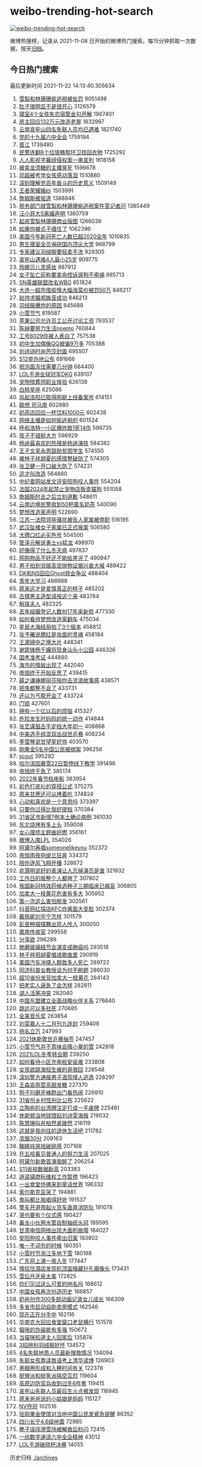 # weibo-trending-hot-search

[![weibo-trending-hot-search](https://github.com/ameizi/weibo-trending-hot-search/actions/workflows/ci.yml/badge.svg)](https://github.com/ameizi/weibo-trending-hot-search/actions/workflows/ci.yml)

微博热搜榜，记录从 2021-11-08 日开始的微博热门搜索。每15分钟抓取一次数据，按天[归档](./archives)。

## 今日热门搜索

<!-- BEGIN --> 
最后更新时间 2021-11-22 14:13:40.305634 
1. [雪梨和林珊珊偷逃税被处罚](https://s.weibo.com/weibo?q=%23%E9%9B%AA%E6%A2%A8%E5%92%8C%E6%9E%97%E7%8F%8A%E7%8F%8A%E5%81%B7%E9%80%83%E7%A8%8E%E8%A2%AB%E5%A4%84%E7%BD%9A%23&Refer=top) 9051498
1. [肚子很明显不是很开心](https://s.weibo.com/weibo?q=%23%E8%82%9A%E5%AD%90%E5%BE%88%E6%98%8E%E6%98%BE%E4%B8%8D%E6%98%AF%E5%BE%88%E5%BC%80%E5%BF%83%23&Refer=top) 3126579
1. [寝室4个女孩失恋宿管金句开解](https://s.weibo.com/weibo?q=%23%E5%AF%9D%E5%AE%A44%E4%B8%AA%E5%A5%B3%E5%AD%A9%E5%A4%B1%E6%81%8B%E5%AE%BF%E7%AE%A1%E9%87%91%E5%8F%A5%E5%BC%80%E8%A7%A3%23&Refer=top) 1967401
1. [房主回应132万元改造老屋](https://s.weibo.com/weibo?q=%23%E6%88%BF%E4%B8%BB%E5%9B%9E%E5%BA%94132%E4%B8%87%E5%85%83%E6%94%B9%E9%80%A0%E8%80%81%E5%B1%8B%23&Refer=top) 1832997
1. [云南哀牢山四名失联人员均已遇难](https://s.weibo.com/weibo?q=%23%E4%BA%91%E5%8D%97%E5%93%80%E7%89%A2%E5%B1%B1%E5%9B%9B%E5%90%8D%E5%A4%B1%E8%81%94%E4%BA%BA%E5%91%98%E5%9D%87%E5%B7%B2%E9%81%87%E9%9A%BE%23&Refer=top) 1821740
1. [党的十九届六中全会](https://s.weibo.com/weibo?q=%23%E5%85%9A%E7%9A%84%E5%8D%81%E4%B9%9D%E5%B1%8A%E5%85%AD%E4%B8%AD%E5%85%A8%E4%BC%9A%23&Refer=top) 1759194
1. [晋江](https://s.weibo.com/weibo?q=%E6%99%8B%E6%B1%9F&Refer=top) 1739480
1. [民警连翻8个垃圾桶帮环卫找回衣物](https://s.weibo.com/weibo?q=%23%E6%B0%91%E8%AD%A6%E8%BF%9E%E7%BF%BB8%E4%B8%AA%E5%9E%83%E5%9C%BE%E6%A1%B6%E5%B8%AE%E7%8E%AF%E5%8D%AB%E6%89%BE%E5%9B%9E%E8%A1%A3%E7%89%A9%23&Refer=top) 1725292
1. [人人影视字幕组侵权案一审宣判](https://s.weibo.com/weibo?q=%23%E4%BA%BA%E4%BA%BA%E5%BD%B1%E8%A7%86%E5%AD%97%E5%B9%95%E7%BB%84%E4%BE%B5%E6%9D%83%E6%A1%88%E4%B8%80%E5%AE%A1%E5%AE%A3%E5%88%A4%23&Refer=top) 1618158
1. [被卖龙须糖的主播笑死](https://s.weibo.com/weibo?q=%E8%A2%AB%E5%8D%96%E9%BE%99%E9%A1%BB%E7%B3%96%E7%9A%84%E4%B8%BB%E6%92%AD%E7%AC%91%E6%AD%BB&Refer=top) 1596678
1. [邓超被考学女孩感动落泪](https://s.weibo.com/weibo?q=%23%E9%82%93%E8%B6%85%E8%A2%AB%E8%80%83%E5%AD%A6%E5%A5%B3%E5%AD%A9%E6%84%9F%E5%8A%A8%E8%90%BD%E6%B3%AA%23&Refer=top) 1510880
1. [深刻理解党百年奋斗的历史意义](https://s.weibo.com/weibo?q=%23%E6%B7%B1%E5%88%BB%E7%90%86%E8%A7%A3%E5%85%9A%E7%99%BE%E5%B9%B4%E5%A5%8B%E6%96%97%E7%9A%84%E5%8E%86%E5%8F%B2%E6%84%8F%E4%B9%89%23&Refer=top) 1509149
1. [王者荣耀婚纱](https://s.weibo.com/weibo?q=%23%E7%8E%8B%E8%80%85%E8%8D%A3%E8%80%80%E5%A9%9A%E7%BA%B1%23&Refer=top) 1503991
1. [詹姆斯被驱逐](https://s.weibo.com/weibo?q=%23%E8%A9%B9%E5%A7%86%E6%96%AF%E8%A2%AB%E9%A9%B1%E9%80%90%23&Refer=top) 1388846
1. [税务部门就雪梨和林珊珊偷逃税案件答记者问](https://s.weibo.com/weibo?q=%23%E7%A8%8E%E5%8A%A1%E9%83%A8%E9%97%A8%E5%B0%B1%E9%9B%AA%E6%A2%A8%E5%92%8C%E6%9E%97%E7%8F%8A%E7%8F%8A%E5%81%B7%E9%80%83%E7%A8%8E%E6%A1%88%E4%BB%B6%E7%AD%94%E8%AE%B0%E8%80%85%E9%97%AE%23&Refer=top) 1385449
1. [汪小菲大S离婚声明](https://s.weibo.com/weibo?q=%23%E6%B1%AA%E5%B0%8F%E8%8F%B2%E5%A4%A7S%E7%A6%BB%E5%A9%9A%E5%A3%B0%E6%98%8E%23&Refer=top) 1360759
1. [起底雪梨林珊珊商业版图](https://s.weibo.com/weibo?q=%23%E8%B5%B7%E5%BA%95%E9%9B%AA%E6%A2%A8%E6%9E%97%E7%8F%8A%E7%8F%8A%E5%95%86%E4%B8%9A%E7%89%88%E5%9B%BE%23&Refer=top) 1266039
1. [如果你被贞子缠住了](https://s.weibo.com/weibo?q=%23%E5%A6%82%E6%9E%9C%E4%BD%A0%E8%A2%AB%E8%B4%9E%E5%AD%90%E7%BC%A0%E4%BD%8F%E4%BA%86%23&Refer=top) 1062396
1. [美国今年新冠死亡人数已超2020全年](https://s.weibo.com/weibo?q=%23%E7%BE%8E%E5%9B%BD%E4%BB%8A%E5%B9%B4%E6%96%B0%E5%86%A0%E6%AD%BB%E4%BA%A1%E4%BA%BA%E6%95%B0%E5%B7%B2%E8%B6%852020%E5%85%A8%E5%B9%B4%23&Refer=top) 1010835
1. [男生寝室全员保研国内顶尖大学](https://s.weibo.com/weibo?q=%23%E7%94%B7%E7%94%9F%E5%AF%9D%E5%AE%A4%E5%85%A8%E5%91%98%E4%BF%9D%E7%A0%94%E5%9B%BD%E5%86%85%E9%A1%B6%E5%B0%96%E5%A4%A7%E5%AD%A6%23&Refer=top) 968799
1. [专家建议羽绒服要轻柔手洗](https://s.weibo.com/weibo?q=%23%E4%B8%93%E5%AE%B6%E5%BB%BA%E8%AE%AE%E7%BE%BD%E7%BB%92%E6%9C%8D%E8%A6%81%E8%BD%BB%E6%9F%94%E6%89%8B%E6%B4%97%23&Refer=top) 929305
1. [哀牢山遇难4人最小25岁](https://s.weibo.com/weibo?q=%23%E5%93%80%E7%89%A2%E5%B1%B1%E9%81%87%E9%9A%BE4%E4%BA%BA%E6%9C%80%E5%B0%8F25%E5%B2%81%23&Refer=top) 909775
1. [玲娜贝儿灵感妆](https://s.weibo.com/weibo?q=%23%E7%8E%B2%E5%A8%9C%E8%B4%9D%E5%84%BF%E7%81%B5%E6%84%9F%E5%A6%86%23&Refer=top) 887912
1. [女子坠亡前称要拿命控诉遛狗不牵绳](https://s.weibo.com/weibo?q=%23%E5%A5%B3%E5%AD%90%E5%9D%A0%E4%BA%A1%E5%89%8D%E7%A7%B0%E8%A6%81%E6%8B%BF%E5%91%BD%E6%8E%A7%E8%AF%89%E9%81%9B%E7%8B%97%E4%B8%8D%E7%89%B5%E7%BB%B3%23&Refer=top) 885713
1. [SN英雄联盟改名WBG](https://s.weibo.com/weibo?q=%23SN%E8%8B%B1%E9%9B%84%E8%81%94%E7%9B%9F%E6%94%B9%E5%90%8DWBG%23&Refer=top) 851824
1. [大连一超市借疫情大幅涨菜价被罚50万](https://s.weibo.com/weibo?q=%23%E5%A4%A7%E8%BF%9E%E4%B8%80%E8%B6%85%E5%B8%82%E5%80%9F%E7%96%AB%E6%83%85%E5%A4%A7%E5%B9%85%E6%B6%A8%E8%8F%9C%E4%BB%B7%E8%A2%AB%E7%BD%9A50%E4%B8%87%23&Refer=top) 846217
1. [赵帅求婚郑姝音成功](https://s.weibo.com/weibo?q=%23%E8%B5%B5%E5%B8%85%E6%B1%82%E5%A9%9A%E9%83%91%E5%A7%9D%E9%9F%B3%E6%88%90%E5%8A%9F%23&Refer=top) 846213
1. [羽绒服爆炸的原因](https://s.weibo.com/weibo?q=%23%E7%BE%BD%E7%BB%92%E6%9C%8D%E7%88%86%E7%82%B8%E7%9A%84%E5%8E%9F%E5%9B%A0%23&Refer=top) 845689
1. [小雪节气](https://s.weibo.com/weibo?q=%E5%B0%8F%E9%9B%AA%E8%8A%82%E6%B0%94&Refer=top) 819587
1. [苹果公司允许员工公开讨论工资](https://s.weibo.com/weibo?q=%23%E8%8B%B9%E6%9E%9C%E5%85%AC%E5%8F%B8%E5%85%81%E8%AE%B8%E5%91%98%E5%B7%A5%E5%85%AC%E5%BC%80%E8%AE%A8%E8%AE%BA%E5%B7%A5%E8%B5%84%23&Refer=top) 793537
1. [陈赫要努力生活noemo](https://s.weibo.com/weibo?q=%23%E9%99%88%E8%B5%AB%E8%A6%81%E5%8A%AA%E5%8A%9B%E7%94%9F%E6%B4%BBnoemo%23&Refer=top) 760844
1. [工号6029你被人表白了](https://s.weibo.com/weibo?q=%23%E5%B7%A5%E5%8F%B76029%E4%BD%A0%E8%A2%AB%E4%BA%BA%E8%A1%A8%E7%99%BD%E4%BA%86%23&Refer=top) 757538
1. [初中生加偶像QQ被骗9万多](https://s.weibo.com/weibo?q=%23%E5%88%9D%E4%B8%AD%E7%94%9F%E5%8A%A0%E5%81%B6%E5%83%8FQQ%E8%A2%AB%E9%AA%979%E4%B8%87%E5%A4%9A%23&Refer=top) 705388
1. [刘诗诗时尚芭莎封面](https://s.weibo.com/weibo?q=%23%E5%88%98%E8%AF%97%E8%AF%97%E6%97%B6%E5%B0%9A%E8%8A%AD%E8%8E%8E%E5%B0%81%E9%9D%A2%23&Refer=top) 695507
1. [S12举办地公布](https://s.weibo.com/weibo?q=%23S12%E4%B8%BE%E5%8A%9E%E5%9C%B0%E5%85%AC%E5%B8%83%23&Refer=top) 691666
1. [把泡面冻住需要几分钟](https://s.weibo.com/weibo?q=%23%E6%8A%8A%E6%B3%A1%E9%9D%A2%E5%86%BB%E4%BD%8F%E9%9C%80%E8%A6%81%E5%87%A0%E5%88%86%E9%92%9F%23&Refer=top) 664400
1. [LOL手游全球冠军DKG](https://s.weibo.com/weibo?q=%23LOL%E6%89%8B%E6%B8%B8%E5%85%A8%E7%90%83%E5%86%A0%E5%86%9BDKG%23&Refer=top) 639107
1. [宠物殡葬师职业体验](https://s.weibo.com/weibo?q=%E5%AE%A0%E7%89%A9%E6%AE%A1%E8%91%AC%E5%B8%88%E8%81%8C%E4%B8%9A%E4%BD%93%E9%AA%8C&Refer=top) 626138
1. [白桃星座](https://s.weibo.com/weibo?q=%23%E7%99%BD%E6%A1%83%E6%98%9F%E5%BA%A7%23&Refer=top) 625086
1. [风起洛阳已取得网剧上线备案号](https://s.weibo.com/weibo?q=%23%E9%A3%8E%E8%B5%B7%E6%B4%9B%E9%98%B3%E5%B7%B2%E5%8F%96%E5%BE%97%E7%BD%91%E5%89%A7%E4%B8%8A%E7%BA%BF%E5%A4%87%E6%A1%88%E5%8F%B7%23&Refer=top) 614151
1. [联想 司马南](https://s.weibo.com/weibo?q=%E8%81%94%E6%83%B3%20%E5%8F%B8%E9%A9%AC%E5%8D%97&Refer=top) 602880
1. [奶茶店回应一杯饮料1000元](https://s.weibo.com/weibo?q=%23%E5%A5%B6%E8%8C%B6%E5%BA%97%E5%9B%9E%E5%BA%94%E4%B8%80%E6%9D%AF%E9%A5%AE%E6%96%991000%E5%85%83%23&Refer=top) 602438
1. [网络主播是如何偷逃税的](https://s.weibo.com/weibo?q=%23%E7%BD%91%E7%BB%9C%E4%B8%BB%E6%92%AD%E6%98%AF%E5%A6%82%E4%BD%95%E5%81%B7%E9%80%83%E7%A8%8E%E7%9A%84%23&Refer=top) 601524
1. [呼和浩特一小区爆炸致1死14伤](https://s.weibo.com/weibo?q=%23%E5%91%BC%E5%92%8C%E6%B5%A9%E7%89%B9%E4%B8%80%E5%B0%8F%E5%8C%BA%E7%88%86%E7%82%B8%E8%87%B41%E6%AD%BB14%E4%BC%A4%23&Refer=top) 598735
1. [孩子不错挺大方](https://s.weibo.com/weibo?q=%23%E5%AD%A9%E5%AD%90%E4%B8%8D%E9%94%99%E6%8C%BA%E5%A4%A7%E6%96%B9%23&Refer=top) 596929
1. [杨迪最喜欢的热搜是杨迪演技](https://s.weibo.com/weibo?q=%23%E6%9D%A8%E8%BF%AA%E6%9C%80%E5%96%9C%E6%AC%A2%E7%9A%84%E7%83%AD%E6%90%9C%E6%98%AF%E6%9D%A8%E8%BF%AA%E6%BC%94%E6%8A%80%23&Refer=top) 584382
1. [王子文吴永恩鼓励贫困学生](https://s.weibo.com/weibo?q=%23%E7%8E%8B%E5%AD%90%E6%96%87%E5%90%B4%E6%B0%B8%E6%81%A9%E9%BC%93%E5%8A%B1%E8%B4%AB%E5%9B%B0%E5%AD%A6%E7%94%9F%23&Refer=top) 574550
1. [被林子祥胡夏的感情整破防了](https://s.weibo.com/weibo?q=%23%E8%A2%AB%E6%9E%97%E5%AD%90%E7%A5%A5%E8%83%A1%E5%A4%8F%E7%9A%84%E6%84%9F%E6%83%85%E6%95%B4%E7%A0%B4%E9%98%B2%E4%BA%86%23&Refer=top) 574305
1. [张卫健一开口破大防了](https://s.weibo.com/weibo?q=%23%E5%BC%A0%E5%8D%AB%E5%81%A5%E4%B8%80%E5%BC%80%E5%8F%A3%E7%A0%B4%E5%A4%A7%E9%98%B2%E4%BA%86%23&Refer=top) 574231
1. [这才叫改造](https://s.weibo.com/weibo?q=%23%E8%BF%99%E6%89%8D%E5%8F%AB%E6%94%B9%E9%80%A0%23&Refer=top) 564880
1. [中纪委网站发文评安阳狗咬人事件](https://s.weibo.com/weibo?q=%23%E4%B8%AD%E7%BA%AA%E5%A7%94%E7%BD%91%E7%AB%99%E5%8F%91%E6%96%87%E8%AF%84%E5%AE%89%E9%98%B3%E7%8B%97%E5%92%AC%E4%BA%BA%E4%BA%8B%E4%BB%B6%23&Refer=top) 554204
1. [法国2024年起禁止宠物店贩卖猫狗](https://s.weibo.com/weibo?q=%23%E6%B3%95%E5%9B%BD2024%E5%B9%B4%E8%B5%B7%E7%A6%81%E6%AD%A2%E5%AE%A0%E7%89%A9%E5%BA%97%E8%B4%A9%E5%8D%96%E7%8C%AB%E7%8B%97%23&Refer=top) 551058
1. [詹姆斯肘击之后立刻道歉](https://s.weibo.com/weibo?q=%23%E8%A9%B9%E5%A7%86%E6%96%AF%E8%82%98%E5%87%BB%E4%B9%8B%E5%90%8E%E7%AB%8B%E5%88%BB%E9%81%93%E6%AD%89%23&Refer=top) 548611
1. [云南边境民警收到50杯匿名奶茶](https://s.weibo.com/weibo?q=%23%E4%BA%91%E5%8D%97%E8%BE%B9%E5%A2%83%E6%B0%91%E8%AD%A6%E6%94%B6%E5%88%B050%E6%9D%AF%E5%8C%BF%E5%90%8D%E5%A5%B6%E8%8C%B6%23&Refer=top) 540090
1. [梦想改造家声明](https://s.weibo.com/weibo?q=%23%E6%A2%A6%E6%83%B3%E6%94%B9%E9%80%A0%E5%AE%B6%E5%A3%B0%E6%98%8E%23&Refer=top) 522690
1. [江苏一法院领导骚扰被告人家属被停职](https://s.weibo.com/weibo?q=%23%E6%B1%9F%E8%8B%8F%E4%B8%80%E6%B3%95%E9%99%A2%E9%A2%86%E5%AF%BC%E9%AA%9A%E6%89%B0%E8%A2%AB%E5%91%8A%E4%BA%BA%E5%AE%B6%E5%B1%9E%E8%A2%AB%E5%81%9C%E8%81%8C%23&Refer=top) 516195
1. [武汉坠楼女子家属已正式报案](https://s.weibo.com/weibo?q=%23%E6%AD%A6%E6%B1%89%E5%9D%A0%E6%A5%BC%E5%A5%B3%E5%AD%90%E5%AE%B6%E5%B1%9E%E5%B7%B2%E6%AD%A3%E5%BC%8F%E6%8A%A5%E6%A1%88%23&Refer=top) 506580
1. [大牌口红必买色号](https://s.weibo.com/weibo?q=%E5%A4%A7%E7%89%8C%E5%8F%A3%E7%BA%A2%E5%BF%85%E4%B9%B0%E8%89%B2%E5%8F%B7&Refer=top) 504500
1. [管泽元解说勇士vs猛龙](https://s.weibo.com/weibo?q=%23%E7%AE%A1%E6%B3%BD%E5%85%83%E8%A7%A3%E8%AF%B4%E5%8B%87%E5%A3%ABvs%E7%8C%9B%E9%BE%99%23&Refer=top) 498970
1. [好像得了什么冬天病](https://s.weibo.com/weibo?q=%23%E5%A5%BD%E5%83%8F%E5%BE%97%E4%BA%86%E4%BB%80%E4%B9%88%E5%86%AC%E5%A4%A9%E7%97%85%23&Refer=top) 497837
1. [网购物品不好还不能给差评了](https://s.weibo.com/weibo?q=%23%E7%BD%91%E8%B4%AD%E7%89%A9%E5%93%81%E4%B8%8D%E5%A5%BD%E8%BF%98%E4%B8%8D%E8%83%BD%E7%BB%99%E5%B7%AE%E8%AF%84%E4%BA%86%23&Refer=top) 490947
1. [男子拍到邻居高空抛物证据兴奋大喊](https://s.weibo.com/weibo?q=%23%E7%94%B7%E5%AD%90%E6%8B%8D%E5%88%B0%E9%82%BB%E5%B1%85%E9%AB%98%E7%A9%BA%E6%8A%9B%E7%89%A9%E8%AF%81%E6%8D%AE%E5%85%B4%E5%A5%8B%E5%A4%A7%E5%96%8A%23&Refer=top) 489422
1. [DK和NS回应Ghost转会争议](https://s.weibo.com/weibo?q=%23DK%E5%92%8CNS%E5%9B%9E%E5%BA%94Ghost%E8%BD%AC%E4%BC%9A%E4%BA%89%E8%AE%AE%23&Refer=top) 488404
1. [青年大学习](https://s.weibo.com/weibo?q=%E9%9D%92%E5%B9%B4%E5%A4%A7%E5%AD%A6%E4%B9%A0&Refer=top) 486988
1. [原来这才是爱情真正的样子](https://s.weibo.com/weibo?q=%23%E5%8E%9F%E6%9D%A5%E8%BF%99%E6%89%8D%E6%98%AF%E7%88%B1%E6%83%85%E7%9C%9F%E6%AD%A3%E7%9A%84%E6%A0%B7%E5%AD%90%23&Refer=top) 485202
1. [古偶男主造型请按这个来](https://s.weibo.com/weibo?q=%23%E5%8F%A4%E5%81%B6%E7%94%B7%E4%B8%BB%E9%80%A0%E5%9E%8B%E8%AF%B7%E6%8C%89%E8%BF%99%E4%B8%AA%E6%9D%A5%23&Refer=top) 483784
1. [斛珠夫人](https://s.weibo.com/weibo?q=%E6%96%9B%E7%8F%A0%E5%A4%AB%E4%BA%BA&Refer=top) 482325
1. [去年结婚登记人数创17年来新低](https://s.weibo.com/weibo?q=%23%E5%8E%BB%E5%B9%B4%E7%BB%93%E5%A9%9A%E7%99%BB%E8%AE%B0%E4%BA%BA%E6%95%B0%E5%88%9B17%E5%B9%B4%E6%9D%A5%E6%96%B0%E4%BD%8E%23&Refer=top) 477330
1. [如何看待梦想改造家翻车](https://s.weibo.com/weibo?q=%23%E5%A6%82%E4%BD%95%E7%9C%8B%E5%BE%85%E6%A2%A6%E6%83%B3%E6%94%B9%E9%80%A0%E5%AE%B6%E7%BF%BB%E8%BD%A6%23&Refer=top) 475034
1. [星辰大海结局拍了3个版本](https://s.weibo.com/weibo?q=%23%E6%98%9F%E8%BE%B0%E5%A4%A7%E6%B5%B7%E7%BB%93%E5%B1%80%E6%8B%8D%E4%BA%863%E4%B8%AA%E7%89%88%E6%9C%AC%23&Refer=top) 458812
1. [张予曦说腮红是妆面的灵魂](https://s.weibo.com/weibo?q=%23%E5%BC%A0%E4%BA%88%E6%9B%A6%E8%AF%B4%E8%85%AE%E7%BA%A2%E6%98%AF%E5%A6%86%E9%9D%A2%E7%9A%84%E7%81%B5%E9%AD%82%23&Refer=top) 458184
1. [王源镜中之境大片](https://s.weibo.com/weibo?q=%23%E7%8E%8B%E6%BA%90%E9%95%9C%E4%B8%AD%E4%B9%8B%E5%A2%83%E5%A4%A7%E7%89%87%23&Refer=top) 448341
1. [谢霆锋杨千嬅将现身汕头小公园](https://s.weibo.com/weibo?q=%23%E8%B0%A2%E9%9C%86%E9%94%8B%E6%9D%A8%E5%8D%83%E5%AC%85%E5%B0%86%E7%8E%B0%E8%BA%AB%E6%B1%95%E5%A4%B4%E5%B0%8F%E5%85%AC%E5%9B%AD%23&Refer=top) 446326
1. [国考准考证](https://s.weibo.com/weibo?q=%23%E5%9B%BD%E8%80%83%E5%87%86%E8%80%83%E8%AF%81%23&Refer=top) 444880
1. [海市的情敌出现了](https://s.weibo.com/weibo?q=%23%E6%B5%B7%E5%B8%82%E7%9A%84%E6%83%85%E6%95%8C%E5%87%BA%E7%8E%B0%E4%BA%86%23&Refer=top) 442040
1. [帝旭终于开始反思了](https://s.weibo.com/weibo?q=%23%E5%B8%9D%E6%97%AD%E7%BB%88%E4%BA%8E%E5%BC%80%E5%A7%8B%E5%8F%8D%E6%80%9D%E4%BA%86%23&Refer=top) 439415
1. [薛之谦锤娜丽莎陪你去流浪故事感](https://s.weibo.com/weibo?q=%23%E8%96%9B%E4%B9%8B%E8%B0%A6%E9%94%A4%E5%A8%9C%E4%B8%BD%E8%8E%8E%E9%99%AA%E4%BD%A0%E5%8E%BB%E6%B5%81%E6%B5%AA%E6%95%85%E4%BA%8B%E6%84%9F%23&Refer=top) 438571
1. [把鬼都整不会了](https://s.weibo.com/weibo?q=%23%E6%8A%8A%E9%AC%BC%E9%83%BD%E6%95%B4%E4%B8%8D%E4%BC%9A%E4%BA%86%23&Refer=top) 433731
1. [还以为丐帮开会了](https://s.weibo.com/weibo?q=%23%E8%BF%98%E4%BB%A5%E4%B8%BA%E4%B8%90%E5%B8%AE%E5%BC%80%E4%BC%9A%E4%BA%86%23&Refer=top) 433724
1. [门锁](https://s.weibo.com/weibo?q=%E9%97%A8%E9%94%81&Refer=top) 427601
1. [拥有一个亿以后的烦恼](https://s.weibo.com/weibo?q=%23%E6%8B%A5%E6%9C%89%E4%B8%80%E4%B8%AA%E4%BA%BF%E4%BB%A5%E5%90%8E%E7%9A%84%E7%83%A6%E6%81%BC%23&Refer=top) 415327
1. [危险发生时妈妈的统一动作](https://s.weibo.com/weibo?q=%23%E5%8D%B1%E9%99%A9%E5%8F%91%E7%94%9F%E6%97%B6%E5%A6%88%E5%A6%88%E7%9A%84%E7%BB%9F%E4%B8%80%E5%8A%A8%E4%BD%9C%23&Refer=top) 414844
1. [张艺谋狙击手定档大年初一](https://s.weibo.com/weibo?q=%23%E5%BC%A0%E8%89%BA%E8%B0%8B%E7%8B%99%E5%87%BB%E6%89%8B%E5%AE%9A%E6%A1%A3%E5%A4%A7%E5%B9%B4%E5%88%9D%E4%B8%80%23&Refer=top) 408868
1. [中美选手组混双出战世乒赛](https://s.weibo.com/weibo?q=%23%E4%B8%AD%E7%BE%8E%E9%80%89%E6%89%8B%E7%BB%84%E6%B7%B7%E5%8F%8C%E5%87%BA%E6%88%98%E4%B8%96%E4%B9%92%E8%B5%9B%23&Refer=top) 408234
1. [李雪琴说甘望星好帅](https://s.weibo.com/weibo?q=%23%E6%9D%8E%E9%9B%AA%E7%90%B4%E8%AF%B4%E7%94%98%E6%9C%9B%E6%98%9F%E5%A5%BD%E5%B8%85%23&Refer=top) 403570
1. [刚果金5名中国公民被绑架](https://s.weibo.com/weibo?q=%23%E5%88%9A%E6%9E%9C%E9%87%915%E5%90%8D%E4%B8%AD%E5%9B%BD%E5%85%AC%E6%B0%91%E8%A2%AB%E7%BB%91%E6%9E%B6%23&Refer=top) 396256
1. [scout](https://s.weibo.com/weibo?q=scout&Refer=top) 395292
1. [哈尔滨因暴雪22日暂停线下教学](https://s.weibo.com/weibo?q=%23%E5%93%88%E5%B0%94%E6%BB%A8%E5%9B%A0%E6%9A%B4%E9%9B%AA22%E6%97%A5%E6%9A%82%E5%81%9C%E7%BA%BF%E4%B8%8B%E6%95%99%E5%AD%A6%23&Refer=top) 391496
1. [帝旭终于急了](https://s.weibo.com/weibo?q=%23%E5%B8%9D%E6%97%AD%E7%BB%88%E4%BA%8E%E6%80%A5%E4%BA%86%23&Refer=top) 385174
1. [2022年春节档电影](https://s.weibo.com/weibo?q=%232022%E5%B9%B4%E6%98%A5%E8%8A%82%E6%A1%A3%E7%94%B5%E5%BD%B1%23&Refer=top) 383954
1. [彩色打底衫的穿搭公式](https://s.weibo.com/weibo?q=%23%E5%BD%A9%E8%89%B2%E6%89%93%E5%BA%95%E8%A1%AB%E7%9A%84%E7%A9%BF%E6%90%AD%E5%85%AC%E5%BC%8F%23&Refer=top) 375275
1. [原来甘蔗还可以烤着吃](https://s.weibo.com/weibo?q=%23%E5%8E%9F%E6%9D%A5%E7%94%98%E8%94%97%E8%BF%98%E5%8F%AF%E4%BB%A5%E7%83%A4%E7%9D%80%E5%90%83%23&Refer=top) 374824
1. [心动和喜欢是一个意思吗](https://s.weibo.com/weibo?q=%23%E5%BF%83%E5%8A%A8%E5%92%8C%E5%96%9C%E6%AC%A2%E6%98%AF%E4%B8%80%E4%B8%AA%E6%84%8F%E6%80%9D%E5%90%97%23&Refer=top) 373397
1. [只要你过得比我好提档](https://s.weibo.com/weibo?q=%23%E5%8F%AA%E8%A6%81%E4%BD%A0%E8%BF%87%E5%BE%97%E6%AF%94%E6%88%91%E5%A5%BD%E6%8F%90%E6%A1%A3%23&Refer=top) 370384
1. [31省区市新增7例本土确诊病例](https://s.weibo.com/weibo?q=%2331%E7%9C%81%E5%8C%BA%E5%B8%82%E6%96%B0%E5%A2%9E7%E4%BE%8B%E6%9C%AC%E5%9C%9F%E7%A1%AE%E8%AF%8A%E7%97%85%E4%BE%8B%23&Refer=top) 361030
1. [东北烧烤有多上头](https://s.weibo.com/weibo?q=%23%E4%B8%9C%E5%8C%97%E7%83%A7%E7%83%A4%E6%9C%89%E5%A4%9A%E4%B8%8A%E5%A4%B4%23&Refer=top) 359008
1. [女心理师主题曲好燃](https://s.weibo.com/weibo?q=%23%E5%A5%B3%E5%BF%83%E7%90%86%E5%B8%88%E4%B8%BB%E9%A2%98%E6%9B%B2%E5%A5%BD%E7%87%83%23&Refer=top) 356161
1. [微博入席LPL](https://s.weibo.com/weibo?q=%E5%BE%AE%E5%8D%9A%E5%85%A5%E5%B8%ADLPL&Refer=top) 354026
1. [阿黛尔再唱someonelikeyou](https://s.weibo.com/weibo?q=%23%E9%98%BF%E9%BB%9B%E5%B0%94%E5%86%8D%E5%94%B1someonelikeyou%23&Refer=top) 352372
1. [帝旭雨夜抱缇兰狂奔](https://s.weibo.com/weibo?q=%23%E5%B8%9D%E6%97%AD%E9%9B%A8%E5%A4%9C%E6%8A%B1%E7%BC%87%E5%85%B0%E7%8B%82%E5%A5%94%23&Refer=top) 334372
1. [陪你逐风飞翔开播](https://s.weibo.com/weibo?q=%23%E9%99%AA%E4%BD%A0%E9%80%90%E9%A3%8E%E9%A3%9E%E7%BF%94%E5%BC%80%E6%92%AD%23&Refer=top) 328672
1. [俞灏明说好的表演让人忘掉演员是谁](https://s.weibo.com/weibo?q=%23%E4%BF%9E%E7%81%8F%E6%98%8E%E8%AF%B4%E5%A5%BD%E7%9A%84%E8%A1%A8%E6%BC%94%E8%AE%A9%E4%BA%BA%E5%BF%98%E6%8E%89%E6%BC%94%E5%91%98%E6%98%AF%E8%B0%81%23&Refer=top) 321932
1. [工作日的我整个人都垮了](https://s.weibo.com/weibo?q=%23%E5%B7%A5%E4%BD%9C%E6%97%A5%E7%9A%84%E6%88%91%E6%95%B4%E4%B8%AA%E4%BA%BA%E9%83%BD%E5%9E%AE%E4%BA%86%23&Refer=top) 307802
1. [我国新冠特效药候选种子三期临床已揭盲](https://s.weibo.com/weibo?q=%23%E6%88%91%E5%9B%BD%E6%96%B0%E5%86%A0%E7%89%B9%E6%95%88%E8%8D%AF%E5%80%99%E9%80%89%E7%A7%8D%E5%AD%90%E4%B8%89%E6%9C%9F%E4%B8%B4%E5%BA%8A%E5%B7%B2%E6%8F%AD%E7%9B%B2%23&Refer=top) 306805
1. [加拿大一枝黄花危害有多大](https://s.weibo.com/weibo?q=%23%E5%8A%A0%E6%8B%BF%E5%A4%A7%E4%B8%80%E6%9E%9D%E9%BB%84%E8%8A%B1%E5%8D%B1%E5%AE%B3%E6%9C%89%E5%A4%9A%E5%A4%A7%23&Refer=top) 305952
1. [第一次这么害怕脱发](https://s.weibo.com/weibo?q=%23%E7%AC%AC%E4%B8%80%E6%AC%A1%E8%BF%99%E4%B9%88%E5%AE%B3%E6%80%95%E8%84%B1%E5%8F%91%23&Refer=top) 302561
1. [抖音网红探店KFC炸酱面大变脸](https://s.weibo.com/weibo?q=%23%E6%8A%96%E9%9F%B3%E7%BD%91%E7%BA%A2%E6%8E%A2%E5%BA%97KFC%E7%82%B8%E9%85%B1%E9%9D%A2%E5%A4%A7%E5%8F%98%E8%84%B8%23&Refer=top) 302374
1. [戴佩妮刘宇宁怎样](https://s.weibo.com/weibo?q=%23%E6%88%B4%E4%BD%A9%E5%A6%AE%E5%88%98%E5%AE%87%E5%AE%81%E6%80%8E%E6%A0%B7%23&Refer=top) 301579
1. [彭昱畅摆摆舞出现人传人](https://s.weibo.com/weibo?q=%23%E5%BD%AD%E6%98%B1%E7%95%85%E6%91%86%E6%91%86%E8%88%9E%E5%87%BA%E7%8E%B0%E4%BA%BA%E4%BC%A0%E4%BA%BA%23&Refer=top) 300050
1. [嘉南传收官](https://s.weibo.com/weibo?q=%23%E5%98%89%E5%8D%97%E4%BC%A0%E6%94%B6%E5%AE%98%23&Refer=top) 299558
1. [分享欲](https://s.weibo.com/weibo?q=%23%E5%88%86%E4%BA%AB%E6%AC%B2%23&Refer=top) 296289
1. [肺磨玻璃结节会演变成肺癌吗](https://s.weibo.com/weibo?q=%23%E8%82%BA%E7%A3%A8%E7%8E%BB%E7%92%83%E7%BB%93%E8%8A%82%E4%BC%9A%E6%BC%94%E5%8F%98%E6%88%90%E8%82%BA%E7%99%8C%E5%90%97%23&Refer=top) 293518
1. [林子祥把胡夏唱进歌曲里](https://s.weibo.com/weibo?q=%23%E6%9E%97%E5%AD%90%E7%A5%A5%E6%8A%8A%E8%83%A1%E5%A4%8F%E5%94%B1%E8%BF%9B%E6%AD%8C%E6%9B%B2%E9%87%8C%23&Refer=top) 290919
1. [美国汽车冲撞人群致多人死亡](https://s.weibo.com/weibo?q=%23%E7%BE%8E%E5%9B%BD%E6%B1%BD%E8%BD%A6%E5%86%B2%E6%92%9E%E4%BA%BA%E7%BE%A4%E8%87%B4%E5%A4%9A%E4%BA%BA%E6%AD%BB%E4%BA%A1%23&Refer=top) 289722
1. [同济科普女教授谈为何不刷题](https://s.weibo.com/weibo?q=%23%E5%90%8C%E6%B5%8E%E7%A7%91%E6%99%AE%E5%A5%B3%E6%95%99%E6%8E%88%E8%B0%88%E4%B8%BA%E4%BD%95%E4%B8%8D%E5%88%B7%E9%A2%98%23&Refer=top) 286030
1. [超10省份发现加拿大一枝黄花](https://s.weibo.com/weibo?q=%23%E8%B6%8510%E7%9C%81%E4%BB%BD%E5%8F%91%E7%8E%B0%E5%8A%A0%E6%8B%BF%E5%A4%A7%E4%B8%80%E6%9E%9D%E9%BB%84%E8%8A%B1%23&Refer=top) 284143
1. [把老实人逼急了会怎样](https://s.weibo.com/weibo?q=%E6%8A%8A%E8%80%81%E5%AE%9E%E4%BA%BA%E9%80%BC%E6%80%A5%E4%BA%86%E4%BC%9A%E6%80%8E%E6%A0%B7&Refer=top) 282811
1. [湖人活塞冲突](https://s.weibo.com/weibo?q=%23%E6%B9%96%E4%BA%BA%E6%B4%BB%E5%A1%9E%E5%86%B2%E7%AA%81%23&Refer=top) 282040
1. [中国东盟建立全面战略伙伴关系](https://s.weibo.com/weibo?q=%23%E4%B8%AD%E5%9B%BD%E4%B8%9C%E7%9B%9F%E5%BB%BA%E7%AB%8B%E5%85%A8%E9%9D%A2%E6%88%98%E7%95%A5%E4%BC%99%E4%BC%B4%E5%85%B3%E7%B3%BB%23&Refer=top) 276640
1. [跳远可以多社死](https://s.weibo.com/weibo?q=%23%E8%B7%B3%E8%BF%9C%E5%8F%AF%E4%BB%A5%E5%A4%9A%E7%A4%BE%E6%AD%BB%23&Refer=top) 270685
1. [全美音乐奖](https://s.weibo.com/weibo?q=%E5%85%A8%E7%BE%8E%E9%9F%B3%E4%B9%90%E5%A5%96&Refer=top) 263854
1. [刘雯嘉人十二月刊九连封](https://s.weibo.com/weibo?q=%23%E5%88%98%E9%9B%AF%E5%98%89%E4%BA%BA%E5%8D%81%E4%BA%8C%E6%9C%88%E5%88%8A%E4%B9%9D%E8%BF%9E%E5%B0%81%23&Refer=top) 259408
1. [扬名立万](https://s.weibo.com/weibo?q=%E6%89%AC%E5%90%8D%E7%AB%8B%E4%B8%87&Refer=top) 247993
1. [2021休斯敦世乒赛抽签](https://s.weibo.com/weibo?q=2021%E4%BC%91%E6%96%AF%E6%95%A6%E4%B8%96%E4%B9%92%E8%B5%9B%E6%8A%BD%E7%AD%BE&Refer=top) 247457
1. [小雪节气并不意味会降小量的雪](https://s.weibo.com/weibo?q=%23%E5%B0%8F%E9%9B%AA%E8%8A%82%E6%B0%94%E5%B9%B6%E4%B8%8D%E6%84%8F%E5%91%B3%E4%BC%9A%E9%99%8D%E5%B0%8F%E9%87%8F%E7%9A%84%E9%9B%AA%23&Refer=top) 242818
1. [2021LOL冬季转会期](https://s.weibo.com/weibo?q=%232021LOL%E5%86%AC%E5%AD%A3%E8%BD%AC%E4%BC%9A%E6%9C%9F%23&Refer=top) 239250
1. [如何看待小区充电桩安装难](https://s.weibo.com/weibo?q=%23%E5%A6%82%E4%BD%95%E7%9C%8B%E5%BE%85%E5%B0%8F%E5%8C%BA%E5%85%85%E7%94%B5%E6%A1%A9%E5%AE%89%E8%A3%85%E9%9A%BE%23&Refer=top) 233808
1. [女孩欲跳海轻生被的哥救回](https://s.weibo.com/weibo?q=%23%E5%A5%B3%E5%AD%A9%E6%AC%B2%E8%B7%B3%E6%B5%B7%E8%BD%BB%E7%94%9F%E8%A2%AB%E7%9A%84%E5%93%A5%E6%95%91%E5%9B%9E%23&Refer=top) 228548
1. [深圳警方通报男子酒驾撞人逃逸](https://s.weibo.com/weibo?q=%23%E6%B7%B1%E5%9C%B3%E8%AD%A6%E6%96%B9%E9%80%9A%E6%8A%A5%E7%94%B7%E5%AD%90%E9%85%92%E9%A9%BE%E6%92%9E%E4%BA%BA%E9%80%83%E9%80%B8%23&Refer=top) 228297
1. [王森袁雨萱高甜发糖](https://s.weibo.com/weibo?q=%23%E7%8E%8B%E6%A3%AE%E8%A2%81%E9%9B%A8%E8%90%B1%E9%AB%98%E7%94%9C%E5%8F%91%E7%B3%96%23&Refer=top) 227370
1. [狗子叼磨牙棒跑出门看热闹](https://s.weibo.com/weibo?q=%23%E7%8B%97%E5%AD%90%E5%8F%BC%E7%A3%A8%E7%89%99%E6%A3%92%E8%B7%91%E5%87%BA%E9%97%A8%E7%9C%8B%E7%83%AD%E9%97%B9%23&Refer=top) 226910
1. [31省份乡村性别比公布](https://s.weibo.com/weibo?q=%2331%E7%9C%81%E4%BB%BD%E4%B9%A1%E6%9D%91%E6%80%A7%E5%88%AB%E6%AF%94%E5%85%AC%E5%B8%83%23&Refer=top) 225622
1. [立陶宛的台湾牌注定打成一手废牌](https://s.weibo.com/weibo?q=%23%E7%AB%8B%E9%99%B6%E5%AE%9B%E7%9A%84%E5%8F%B0%E6%B9%BE%E7%89%8C%E6%B3%A8%E5%AE%9A%E6%89%93%E6%88%90%E4%B8%80%E6%89%8B%E5%BA%9F%E7%89%8C%23&Refer=top) 225461
1. [休斯顿当地球馆贴刘诗雯海报](https://s.weibo.com/weibo?q=%23%E4%BC%91%E6%96%AF%E9%A1%BF%E5%BD%93%E5%9C%B0%E7%90%83%E9%A6%86%E8%B4%B4%E5%88%98%E8%AF%97%E9%9B%AF%E6%B5%B7%E6%8A%A5%23&Refer=top) 219032
1. [陈慧琳叫井柏然紧拨然](https://s.weibo.com/weibo?q=%23%E9%99%88%E6%85%A7%E7%90%B3%E5%8F%AB%E4%BA%95%E6%9F%8F%E7%84%B6%E7%B4%A7%E6%8B%A8%E7%84%B6%23&Refer=top) 216119
1. [这就是我向往的退休生活吧](https://s.weibo.com/weibo?q=%23%E8%BF%99%E5%B0%B1%E6%98%AF%E6%88%91%E5%90%91%E5%BE%80%E7%9A%84%E9%80%80%E4%BC%91%E7%94%9F%E6%B4%BB%E5%90%A7%23&Refer=top) 211782
1. [浓眉30分](https://s.weibo.com/weibo?q=%23%E6%B5%93%E7%9C%8930%E5%88%86%23&Refer=top) 209163
1. [鞠婧祎哭戏破碎感](https://s.weibo.com/weibo?q=%23%E9%9E%A0%E5%A9%A7%E7%A5%8E%E5%93%AD%E6%88%8F%E7%A0%B4%E7%A2%8E%E6%84%9F%23&Refer=top) 207168
1. [在五哈看见普通人的努力生活](https://s.weibo.com/weibo?q=%23%E5%9C%A8%E4%BA%94%E5%93%88%E7%9C%8B%E8%A7%81%E6%99%AE%E9%80%9A%E4%BA%BA%E7%9A%84%E5%8A%AA%E5%8A%9B%E7%94%9F%E6%B4%BB%23&Refer=top) 207025
1. [阿黛尔新歌首演我醉了](https://s.weibo.com/weibo?q=%23%E9%98%BF%E9%BB%9B%E5%B0%94%E6%96%B0%E6%AD%8C%E9%A6%96%E6%BC%94%E6%88%91%E9%86%89%E4%BA%86%23&Refer=top) 206254
1. [S11收视数据新高](https://s.weibo.com/weibo?q=%23S11%E6%94%B6%E8%A7%86%E6%95%B0%E6%8D%AE%E6%96%B0%E9%AB%98%23&Refer=top) 203383
1. [逍遥镇商标维权工作暂停](https://s.weibo.com/weibo?q=%23%E9%80%8D%E9%81%A5%E9%95%87%E5%95%86%E6%A0%87%E7%BB%B4%E6%9D%83%E5%B7%A5%E4%BD%9C%E6%9A%82%E5%81%9C%23&Refer=top) 196423
1. [一出食堂仿佛来到童话世界](https://s.weibo.com/weibo?q=%23%E4%B8%80%E5%87%BA%E9%A3%9F%E5%A0%82%E4%BB%BF%E4%BD%9B%E6%9D%A5%E5%88%B0%E7%AB%A5%E8%AF%9D%E4%B8%96%E7%95%8C%23&Refer=top) 196332
1. [索尔斯克亚哭了](https://s.weibo.com/weibo?q=%23%E7%B4%A2%E5%B0%94%E6%96%AF%E5%85%8B%E4%BA%9A%E5%93%AD%E4%BA%86%23&Refer=top) 194881
1. [鬼叫都比我唱得好听](https://s.weibo.com/weibo?q=%23%E9%AC%BC%E5%8F%AB%E9%83%BD%E6%AF%94%E6%88%91%E5%94%B1%E5%BE%97%E5%A5%BD%E5%90%AC%23&Refer=top) 191537
1. [警车开道带起火货车直奔消防队](https://s.weibo.com/weibo?q=%23%E8%AD%A6%E8%BD%A6%E5%BC%80%E9%81%93%E5%B8%A6%E8%B5%B7%E7%81%AB%E8%B4%A7%E8%BD%A6%E7%9B%B4%E5%A5%94%E6%B6%88%E9%98%B2%E9%98%9F%23&Refer=top) 191078
1. [哭也要有个仪式感](https://s.weibo.com/weibo?q=%23%E5%93%AD%E4%B9%9F%E8%A6%81%E6%9C%89%E4%B8%AA%E4%BB%AA%E5%BC%8F%E6%84%9F%23&Refer=top) 190427
1. [鼻炎小伙用水管自制抽纸头冠](https://s.weibo.com/weibo?q=%23%E9%BC%BB%E7%82%8E%E5%B0%8F%E4%BC%99%E7%94%A8%E6%B0%B4%E7%AE%A1%E8%87%AA%E5%88%B6%E6%8A%BD%E7%BA%B8%E5%A4%B4%E5%86%A0%23&Refer=top) 189595
1. [甘肃电信网络出现大面积故障](https://s.weibo.com/weibo?q=%23%E7%94%98%E8%82%83%E7%94%B5%E4%BF%A1%E7%BD%91%E7%BB%9C%E5%87%BA%E7%8E%B0%E5%A4%A7%E9%9D%A2%E7%A7%AF%E6%95%85%E9%9A%9C%23&Refer=top) 184027
1. [安阳狗咬人事件牵出旧案](https://s.weibo.com/weibo?q=%23%E5%AE%89%E9%98%B3%E7%8B%97%E5%92%AC%E4%BA%BA%E4%BA%8B%E4%BB%B6%E7%89%B5%E5%87%BA%E6%97%A7%E6%A1%88%23&Refer=top) 183802
1. [唯一不词穷的时候](https://s.weibo.com/weibo?q=%23%E5%94%AF%E4%B8%80%E4%B8%8D%E8%AF%8D%E7%A9%B7%E7%9A%84%E6%97%B6%E5%80%99%23&Refer=top) 180351
1. [小雪时节浙江多地下雪](https://s.weibo.com/weibo?q=%23%E5%B0%8F%E9%9B%AA%E6%97%B6%E8%8A%82%E6%B5%99%E6%B1%9F%E5%A4%9A%E5%9C%B0%E4%B8%8B%E9%9B%AA%23&Refer=top) 180198
1. [广东将上演一夜入冬](https://s.weibo.com/weibo?q=%23%E5%B9%BF%E4%B8%9C%E5%B0%86%E4%B8%8A%E6%BC%94%E4%B8%80%E5%A4%9C%E5%85%A5%E5%86%AC%23&Refer=top) 177447
1. [情侣住酒店发现机顶盒暗藏针孔摄像头](https://s.weibo.com/weibo?q=%23%E6%83%85%E4%BE%A3%E4%BD%8F%E9%85%92%E5%BA%97%E5%8F%91%E7%8E%B0%E6%9C%BA%E9%A1%B6%E7%9B%92%E6%9A%97%E8%97%8F%E9%92%88%E5%AD%94%E6%91%84%E5%83%8F%E5%A4%B4%23&Refer=top) 173431
1. [雪后月牙泉太美](https://s.weibo.com/weibo?q=%23%E9%9B%AA%E5%90%8E%E6%9C%88%E7%89%99%E6%B3%89%E5%A4%AA%E7%BE%8E%23&Refer=top) 172825
1. [你们见过这么可爱的地名吗](https://s.weibo.com/weibo?q=%E4%BD%A0%E4%BB%AC%E8%A7%81%E8%BF%87%E8%BF%99%E4%B9%88%E5%8F%AF%E7%88%B1%E7%9A%84%E5%9C%B0%E5%90%8D%E5%90%97&Refer=top) 168612
1. [中国女孩再次创造历史](https://s.weibo.com/weibo?q=%23%E4%B8%AD%E5%9B%BD%E5%A5%B3%E5%AD%A9%E5%86%8D%E6%AC%A1%E5%88%9B%E9%80%A0%E5%8E%86%E5%8F%B2%23&Refer=top) 166857
1. [奶爸创作300多部动画记录女儿成长](https://s.weibo.com/weibo?q=%23%E5%A5%B6%E7%88%B8%E5%88%9B%E4%BD%9C300%E5%A4%9A%E9%83%A8%E5%8A%A8%E7%94%BB%E8%AE%B0%E5%BD%95%E5%A5%B3%E5%84%BF%E6%88%90%E9%95%BF%23&Refer=top) 166309
1. [多省市启动自助卖房模式](https://s.weibo.com/weibo?q=%23%E5%A4%9A%E7%9C%81%E5%B8%82%E5%90%AF%E5%8A%A8%E8%87%AA%E5%8A%A9%E5%8D%96%E6%88%BF%E6%A8%A1%E5%BC%8F%23&Refer=top) 162546
1. [现在正在分手中](https://s.weibo.com/weibo?q=%E7%8E%B0%E5%9C%A8%E6%AD%A3%E5%9C%A8%E5%88%86%E6%89%8B%E4%B8%AD&Refer=top) 162116
1. [华南农大回应食堂窗口老鼠横行](https://s.weibo.com/weibo?q=%23%E5%8D%8E%E5%8D%97%E5%86%9C%E5%A4%A7%E5%9B%9E%E5%BA%94%E9%A3%9F%E5%A0%82%E7%AA%97%E5%8F%A3%E8%80%81%E9%BC%A0%E6%A8%AA%E8%A1%8C%23&Refer=top) 151576
1. [猫咪的伪装能有多强](https://s.weibo.com/weibo?q=%23%E7%8C%AB%E5%92%AA%E7%9A%84%E4%BC%AA%E8%A3%85%E8%83%BD%E6%9C%89%E5%A4%9A%E5%BC%BA%23&Refer=top) 150672
1. [当猫咪知道主人回家后](https://s.weibo.com/weibo?q=%23%E5%BD%93%E7%8C%AB%E5%92%AA%E7%9F%A5%E9%81%93%E4%B8%BB%E4%BA%BA%E5%9B%9E%E5%AE%B6%E5%90%8E%23&Refer=top) 135874
1. [3招辨别羽绒服好坏](https://s.weibo.com/weibo?q=%233%E6%8B%9B%E8%BE%A8%E5%88%AB%E7%BE%BD%E7%BB%92%E6%9C%8D%E5%A5%BD%E5%9D%8F%23&Refer=top) 134572
1. [4名失联地质人员最新搜救情况](https://s.weibo.com/weibo?q=%234%E5%90%8D%E5%A4%B1%E8%81%94%E5%9C%B0%E8%B4%A8%E4%BA%BA%E5%91%98%E6%9C%80%E6%96%B0%E6%90%9C%E6%95%91%E6%83%85%E5%86%B5%23&Refer=top) 134094
1. [失聪女孩靠读唇语考上清华读博](https://s.weibo.com/weibo?q=%23%E5%A4%B1%E8%81%AA%E5%A5%B3%E5%AD%A9%E9%9D%A0%E8%AF%BB%E5%94%87%E8%AF%AD%E8%80%83%E4%B8%8A%E6%B8%85%E5%8D%8E%E8%AF%BB%E5%8D%9A%23&Refer=top) 126903
1. [黑眼圈形成和入睡时间有关](https://s.weibo.com/weibo?q=%23%E9%BB%91%E7%9C%BC%E5%9C%88%E5%BD%A2%E6%88%90%E5%92%8C%E5%85%A5%E7%9D%A1%E6%97%B6%E9%97%B4%E6%9C%89%E5%85%B3%23&Refer=top) 122378
1. [挺锂派和挺氢派隔空互怼](https://s.weibo.com/weibo?q=%23%E6%8C%BA%E9%94%82%E6%B4%BE%E5%92%8C%E6%8C%BA%E6%B0%A2%E6%B4%BE%E9%9A%94%E7%A9%BA%E4%BA%92%E6%80%BC%23&Refer=top) 119604
1. [高原边防官兵收到过冬6件套](https://s.weibo.com/weibo?q=%E9%AB%98%E5%8E%9F%E8%BE%B9%E9%98%B2%E5%AE%98%E5%85%B5%E6%94%B6%E5%88%B0%E8%BF%87%E5%86%AC6%E4%BB%B6%E5%A5%97&Refer=top) 119415
1. [哀牢山失联人员最后生火点被发现](https://s.weibo.com/weibo?q=%23%E5%93%80%E7%89%A2%E5%B1%B1%E5%A4%B1%E8%81%94%E4%BA%BA%E5%91%98%E6%9C%80%E5%90%8E%E7%94%9F%E7%81%AB%E7%82%B9%E8%A2%AB%E5%8F%91%E7%8E%B0%23&Refer=top) 116945
1. [原来爸爸说的小姑娘是妈妈](https://s.weibo.com/weibo?q=%23%E5%8E%9F%E6%9D%A5%E7%88%B8%E7%88%B8%E8%AF%B4%E7%9A%84%E5%B0%8F%E5%A7%91%E5%A8%98%E6%98%AF%E5%A6%88%E5%A6%88%23&Refer=top) 115127
1. [NV夺冠](https://s.weibo.com/weibo?q=%23NV%E5%A4%BA%E5%86%A0%23&Refer=top) 102516
1. [驻刚果金使馆对当地中国公民发紧急提醒](https://s.weibo.com/weibo?q=%23%E9%A9%BB%E5%88%9A%E6%9E%9C%E9%87%91%E4%BD%BF%E9%A6%86%E5%AF%B9%E5%BD%93%E5%9C%B0%E4%B8%AD%E5%9B%BD%E5%85%AC%E6%B0%91%E5%8F%91%E7%B4%A7%E6%80%A5%E6%8F%90%E9%86%92%23&Refer=top) 86352
1. [四川长宁4.6级地震](https://s.weibo.com/weibo?q=%23%E5%9B%9B%E5%B7%9D%E9%95%BF%E5%AE%814.6%E7%BA%A7%E5%9C%B0%E9%9C%87%23&Refer=top) 72985
1. [麂子误闯滑雪场被解救后秒闪](https://s.weibo.com/weibo?q=%23%E9%BA%82%E5%AD%90%E8%AF%AF%E9%97%AF%E6%BB%91%E9%9B%AA%E5%9C%BA%E8%A2%AB%E8%A7%A3%E6%95%91%E5%90%8E%E7%A7%92%E9%97%AA%23&Refer=top) 72415
1. [一组数字速读六中全会精神](https://s.weibo.com/weibo?q=%23%E4%B8%80%E7%BB%84%E6%95%B0%E5%AD%97%E9%80%9F%E8%AF%BB%E5%85%AD%E4%B8%AD%E5%85%A8%E4%BC%9A%E7%B2%BE%E7%A5%9E%23&Refer=top) 43012
1. [LOL手游破晓杯决赛](https://s.weibo.com/weibo?q=%23LOL%E6%89%8B%E6%B8%B8%E7%A0%B4%E6%99%93%E6%9D%AF%E5%86%B3%E8%B5%9B%23&Refer=top) 14055
<!-- END -->

历史归档 [./archives](./archives)

